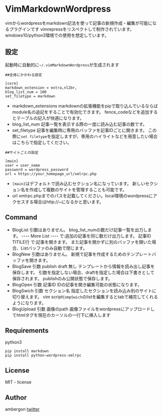 # VimMarkdownWordpress
vimからwordpressをmarkdown記法を使って記事の新規作成・編集が可能になるプラグインです
vimrepressをリスペクトして制作されています。
windows10/python3環境での使用を想定しています。

## 設定
起動時に自動的に`~/.vimMarkdownWordpress`が生成されます

```
##全体にかかわる設定

[core]
markdown_extension = extra,nl2br,
blog_list_num = 100
set_filetype = markdown
```

- markdown_extensions
    markdownの拡張機能をpipで取り込んでいるならば
    module名の追記をすることで有効化できます。
    fence_codeなどを追加するとテーブルの記入が快適になります。
- blog_list_num
    記事一覧を表示する際の一度に読み込む記事の数です。
- set_filetype
    記事を編集時に専用のバッファを記事IDごとに開きます。
    この際に`set filetype`を指定しますが、専用のハイライトなどを用意したい場合はこちらで指定してください。

```
##サイトごとの設定

[main]
user = user_name
password = wordpress_password
url = https://your_homepage_url/xmlrpc.php
```

- `[main]`はデフォルトで読み込むセクション名になっています。
    新しいセクション名を作成して複数のサイトを管理することも可能です。
- url
    xmlrpc.phpまでのパスを記載してください。local環境のwordpressにアクセスする場合はhttp://~になるかと思います。



## Command
- BlogList
    引数はありません。
    blog_list_numの数だけ記事一覧を出力します。
    ---- More List ---- で<enter>:追加の記事を同じ数だけ出力します。
    記事ID TITILE行     で<enter>:記事を開きます。
    また記事を開かずに別のバッファを開いた場合、Listバッファのみ自動で閉じます。
- BlogNew
    引数はありません。
    新規で記事を作成するためのテンプレートバッファを開きます。
- BlogSave
    引数 publish draft 無し
    テンプレートから情報を読み出し記事を保存します。
    引数を指定しない場合、draftを指定した場合は下書きとして保存されます。
    publishのみ公開状態で保存します。
- BlogOpen
    引数 記事ID
    IDの記事を開き編集可能の状態になります。
- BlogSwich 
    引数 セクション名
    指定したセクションを読み込み別のサイトに切り替えます。
    vim script`CompSwich`のlistを編集するとtabで補完してくれるようになります。
- BlogUpload
    引数 画像のpath
    画像ファイルをwordpressにアップロードしてhtmlタグを現在のカーソルの一行下に挿入します


## Requirements
python3
```
pip install markdown
pip install python-wordpress-xmlrpc
```

## License
MIT - license

## Author
ambergon 
[twitter](https://twitter.com/Sc_lFoxGon)
